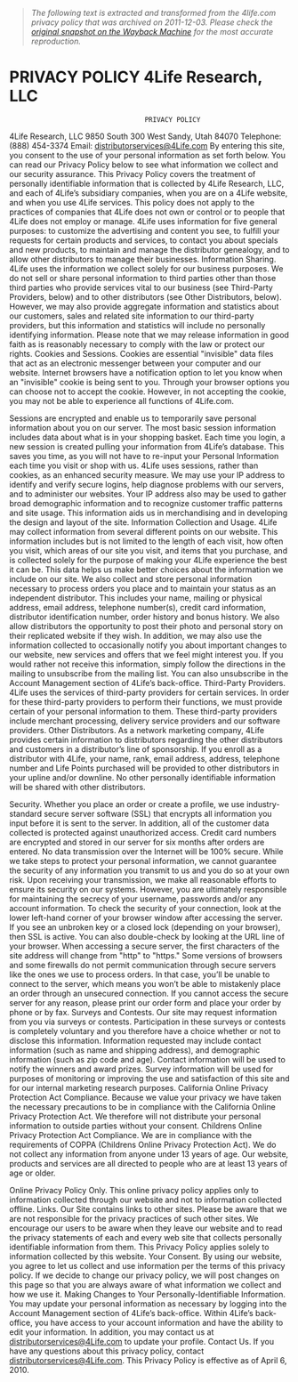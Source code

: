 > *The following text is extracted and transformed from the 4life.com privacy policy that was archived on 2011-12-03. Please check the [original snapshot on the Wayback Machine](https://web.archive.org/web/20111203171004id_/http%3A//media.4life.com/us/pdf/flyers/PrivacyPolicy04610Final.pdf) for the most accurate reproduction.*

# PRIVACY POLICY 4Life Research, LLC

                                      PRIVACY POLICY
4Life Research, LLC
9850 South 300 West
Sandy, Utah 84070
Telephone:      (888) 454-3374
Email: distributorservices@4Life.com
By entering this site, you consent to the use of your personal information as set forth
below.
You can read our Privacy Policy below to see what information we collect and our
security assurance.
This Privacy Policy covers the treatment of personally identifiable information that is
collected by 4Life Research, LLC, and each of 4Life’s subsidiary companies, when you are
on a 4Life website, and when you use 4Life services.
This policy does not apply to the practices of companies that 4Life does not own or
control or to people that 4Life does not employ or manage.
4Life uses information for five general purposes: to customize the advertising and
content you see, to fulfill your requests for certain products and services, to contact you
about specials and new products, to maintain and manage the distributor genealogy,
and to allow other distributors to manage their businesses.
Information Sharing. 4Life uses the information we collect solely for our business
purposes. We do not sell or share personal information to third parties other than those
third parties who provide services vital to our business (see Third-Party Providers,
below) and to other distributors (see Other Distributors, below). However, we may also
provide aggregate information and statistics about our customers, sales and related site
information to our third-party providers, but this information and statistics will include
no personally identifying information. Please note that we may release information in
good faith as is reasonably necessary to comply with the law or protect our rights.
Cookies and Sessions. Cookies are essential "invisible" data files that act as an
electronic messenger between your computer and our website. Internet browsers have
a notification option to let you know when an "invisible" cookie is being sent to you.
Through your browser options you can choose not to accept the cookie. However, in not
accepting the cookie, you may not be able to experience all functions of 4Life.com.


Sessions are encrypted and enable us to temporarily save personal information about
you on our server. The most basic session information includes data about what is in
your shopping basket. Each time you login, a new session is created pulling your
information from 4Life’s database. This saves you time, as you will not have to re-input
your Personal Information each time you visit or shop with us. 4Life uses sessions,
rather than cookies, as an enhanced security measure.
We may use your IP address to identify and verify secure logins, help diagnose problems
with our servers, and to administer our websites. Your IP address also may be used to
gather broad demographic information and to recognize customer traffic patterns and
site usage. This information aids us in merchandising and in developing the design and
layout of the site.
Information Collection and Usage. 4Life may collect information from several different
points on our website. This information includes but is not limited to the length of each
visit, how often you visit, which areas of our site you visit, and items that you purchase,
and is collected solely for the purpose of making your 4Life experience the best it can
be. This data helps us make better choices about the information we include on our site.
We also collect and store personal information necessary to process orders you place
and to maintain your status as an independent distributor. This includes your name,
mailing or physical address, email address, telephone number(s), credit card
information, distributor identification number, order history and bonus history. We also
allow distributors the opportunity to post their photo and personal story on their
replicated website if they wish.
In addition, we may also use the information collected to occasionally notify you about
important changes to our website, new services and offers that we feel might interest
you. If you would rather not receive this information, simply follow the directions in the
mailing to unsubscribe from the mailing list. You can also unsubscribe in the Account
Management section of 4Life’s back-office.
Third-Party Providers. 4Life uses the services of third-party providers for certain
services. In order for these third-party providers to perform their functions, we must
provide certain of your personal information to them. These third-party providers
include merchant processing, delivery service providers and our software providers.
Other Distributors. As a network marketing company, 4Life provides certain information
to distributors regarding the other distributors and customers in a distributor’s line of
sponsorship. If you enroll as a distributor with 4Life, your name, rank, email address,
address, telephone number and Life Points purchased will be provided to other
distributors in your upline and/or downline. No other personally identifiable
information will be shared with other distributors.


Security. Whether you place an order or create a profile, we use industry-standard
secure server software (SSL) that encrypts all information you input before it is sent to
the server. In addition, all of the customer data collected is protected against
unauthorized access. Credit card numbers are encrypted and stored in our server for six
months after orders are entered.
No data transmission over the Internet will be 100% secure. While we take steps to
protect your personal information, we cannot guarantee the security of any information
you transmit to us and you do so at your own risk. Upon receiving your transmission, we
make all reasonable efforts to ensure its security on our systems. However, you are
ultimately responsible for maintaining the secrecy of your username, passwords and/or
any account information.
To check the security of your connection, look at the lower left-hand corner of your
browser window after accessing the server. If you see an unbroken key or a closed lock
(depending on your browser), then SSL is active. You can also double-check by looking at
the URL line of your browser. When accessing a secure server, the first characters of the
site address will change from "http" to "https."
Some versions of browsers and some firewalls do not permit communication through
secure servers like the ones we use to process orders. In that case, you’ll be unable to
connect to the server, which means you won’t be able to mistakenly place an order
through an unsecured connection. If you cannot access the secure server for any reason,
please print our order form and place your order by phone or by fax.
Surveys and Contests. Our site may request information from you via surveys or
contests. Participation in these surveys or contests is completely voluntary and you
therefore have a choice whether or not to disclose this information. Information
requested may include contact information (such as name and shipping address), and
demographic information (such as zip code and age). Contact information will be used
to notify the winners and award prizes. Survey information will be used for purposes of
monitoring or improving the use and satisfaction of this site and for our internal
marketing research purposes.
California Online Privacy Protection Act Compliance. Because we value your privacy
we have taken the necessary precautions to be in compliance with the California Online
Privacy Protection Act. We therefore will not distribute your personal information to
outside parties without your consent.
Childrens Online Privacy Protection Act Compliance. We are in compliance with the
requirements of COPPA (Childrens Online Privacy Protection Act). We do not collect any
information from anyone under 13 years of age. Our website, products and services are
all directed to people who are at least 13 years of age or older.


Online Privacy Policy Only. This online privacy policy applies only to information
collected through our website and not to information collected offline.
Links. Our Site contains links to other sites. Please be aware that we are not responsible
for the privacy practices of such other sites. We encourage our users to be aware when
they leave our website and to read the privacy statements of each and every web site
that collects personally identifiable information from them. This Privacy Policy applies
solely to information collected by this website.
Your Consent. By using our website, you agree to let us collect and use information per
the terms of this privacy policy. If we decide to change our privacy policy, we will post
changes on this page so that you are always aware of what information we collect and
how we use it.
Making Changes to Your Personally-Identifiable Information. You may update your
personal information as necessary by logging into the Account Management section of
4Life’s back-office. Within 4Life’s back-office, you have access to your account
information and have the ability to edit your information. In addition, you may contact
us at distributorservices@4Life.com to update your profile.
Contact Us. If you have any questions about this privacy policy, contact
distributorservices@4Life.com.
This Privacy Policy is effective as of April 6, 2010.
